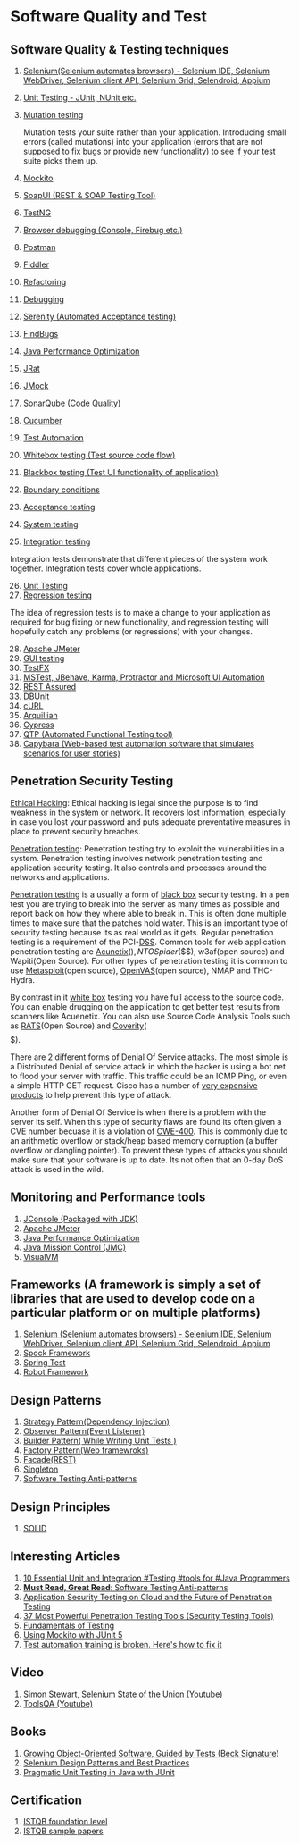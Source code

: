 # Software Quality and Test



## Software Quality & Testing techniques
1. [Selenium(Selenium automates browsers) - Selenium IDE, Selenium WebDriver, Selenium client API, Selenium Grid, Selendroid, Appium](http://www.seleniumhq.org/)
2. [Unit Testing - JUnit, NUnit etc.](https://en.wikipedia.org/wiki/Unit_testing)
3. [Mutation testing](https://en.wikipedia.org/wiki/Mutation_testing)

   Mutation tests your suite rather than your application. Introducing small errors (called mutations) into your application (errors that are not supposed to fix bugs or provide new functionality) to see if your test suite picks them up.
   
4. [Mockito](http://site.mockito.org/)
5. [SoapUI (REST & SOAP Testing Tool)](https://www.soapui.org/)
6. [TestNG](http://testng.org/doc/)
7. [Browser debugging (Console, Firebug etc.)]()
8. [Postman](https://www.getpostman.com/)
9. [Fiddler](https://www.telerik.com/fiddler)
10. [Refactoring](https://en.wikipedia.org/wiki/Code_refactoring)
11. [Debugging](https://simpleprogrammer.com/2011/06/17/the-debugger-mindset/)
12. [Serenity (Automated Acceptance testing)](http://www.thucydides.info/#/)
13. [FindBugs](http://findbugs.sourceforge.net/)
14. [Java Performance Optimization](https://dzone.com/refcardz/java-performance-optimization)
15. [JRat](http://jrat.sourceforge.net/)
16. [JMock](http://www.jmock.org/)
17. [SonarQube (Code Quality)](https://www.sonarqube.org/)
18. [Cucumber](https://cucumber.io/)
19. [Test Automation](https://simpleprogrammer.com/getting-up-to-bat-series/)
20. [Whitebox testing (Test source code flow)](https://en.wikipedia.org/wiki/White-box_testing)
21. [Blackbox testing (Test UI functionality of application)](https://en.wikipedia.org/wiki/Black-box_testing)
22. [Boundary conditions](https://en.wikipedia.org/wiki/Boundary_testing)
23. [Acceptance testing](http://softwaretestingfundamentals.com/acceptance-testing/)
24. [System testing](http://softwaretestingfundamentals.com/system-testing/)
25. [Integration testing](https://en.wikipedia.org/wiki/Integration_testing)

   Integration tests demonstrate that different pieces of the system work together. Integration tests cover whole applications.

26. [Unit Testing](https://en.wikipedia.org/wiki/Unit_testing)
27. [Regression testing](https://en.wikipedia.org/wiki/Regression_testing)

   The idea of regression tests is to make a change to your application as required for bug fixing or new functionality, and regression testing will hopefully catch any problems (or regressions) with your changes.

28. [Apache JMeter](http://jmeter.apache.org/)
29. [GUI testing](https://www.qfs.de/en/qf-test/java-testing.html)
30. [TestFX](https://github.com/TestFX/TestFX/wiki)
31. [MSTest, JBehave, Karma, Protractor and Microsoft UI Automation]()
32. [REST Assured](http://rest-assured.io/)
33. [DBUnit](http://dbunit.sourceforge.net/)
34. [cURL](https://curl.haxx.se/)
35. [Arquillian](http://arquillian.org/)
36. [Cypress](https://www.cypress.io/)
37. [QTP (Automated Functional Testing tool)](https://www.guru99.com/quick-test-professional-qtp-tutorial-1.html)
38. [Capybara (Web-based test automation software that simulates scenarios for user stories)](https://github.com/teamcapybara/capybara)



## Penetration Security Testing

   [Ethical Hacking](https://www.tutorialspoint.com/ethical_hacking/ethical_hacking_overview.htm): Ethical hacking is legal since the purpose is to find weakness in the system or network. It recovers lost information, especially in case you lost your password and puts adequate preventative measures in place to prevent security breaches.

   [Penetration testing](http://www.softwaretestinghelp.com/penetration-testing-guide/): Penetration testing try to exploit the vulnerabilities in a system. Penetration testing involves network penetration testing and application security testing. It also controls and processes around the networks and applications.
   
   [Penetration testing](http://en.wikipedia.org/wiki/Penetration_test) is a usually a form of [black box](http://en.wikipedia.org/wiki/Black-box_testing) security testing. In a pen test you are trying to break into the server as many times as possible and report back on how they where able to break in. This is often done multiple times to make sure that the patches hold water. This is an important type of security testing because its as real world as it gets. Regular penetration testing is a requirement of the PCI-[DSS](http://en.wikipedia.org/wiki/Payment_Card_Industry_Data_Security_Standard). Common tools for web application penetration testing are [Acunetix](http://www.acunetix.com/)($), NTOSpider($$$), w3af(open source) and Wapiti(Open Source). For other types of penetration testing it is common to use [Metasploit](http://www.metasploit.com/)(open source), [OpenVAS](http://www.openvas.org/)(open source), NMAP and THC-Hydra.

   By contrast in it [white box](http://en.wikipedia.org/wiki/White-box_testing) testing you have full access to the source code. You can enable drugging on the application to get better test results from scanners like Acuenetix. You can also use Source Code Analysis Tools such as [RATS](http://www.fortify.com/security-resources/rats.jsp)(Open Source) and [Coverity](http://www.coverity.com/)($$$$$).
   
   There are 2 different forms of Denial Of Service attacks. The most simple is a Distributed Denial of service attack in which the hacker is using a bot net to flood your server with traffic. This traffic could be an ICMP Ping, or even a simple HTTP GET request. Cisco has a number of [very expensive products](http://www.cisco.com/en/US/tech/tk59/technologies_white_paper09186a0080174a5b.shtml) to help prevent this type of attack.

   Another form of Denial Of Service is when there is a problem with the server its self. When this type of security flaws are found its often given a CVE number becuase it is a violation of [CWE-400](http://cwe.mitre.org/data/definitions/400.html). This is commonly due to an arithmetic overflow or stack/heap based memory corruption (a buffer overflow or dangling pointer). To prevent these types of attacks you should make sure that your software is up to date. Its not often that an 0-day DoS attack is used in the wild.
   



## Monitoring and Performance tools
1. [JConsole (Packaged with JDK)](https://docs.oracle.com/javase/7/docs/technotes/guides/management/jconsole.html)
2. [Apache JMeter](http://jmeter.apache.org/)
3. [Java Performance Optimization](https://dzone.com/refcardz/java-performance-optimization)
4. [Java Mission Control (JMC)](http://www.oracle.com/technetwork/java/javaseproducts/mission-control/java-mission-control-1998576.html)
5. [VisualVM](http://visualvm.java.net/)



## Frameworks (A framework is simply a set of libraries that are used to develop code on a particular platform or on multiple platforms)
1. [Selenium (Selenium automates browsers) - Selenium IDE, Selenium WebDriver, Selenium client API, Selenium Grid, Selendroid, Appium](http://www.seleniumhq.org/)
2. [Spock Framework](http://spockframework.org/)
3. [Spring Test](https://docs.spring.io/spring/docs/current/spring-framework-reference/testing.html)
4. [Robot Framework](http://robotframework.org/)



## Design Patterns
1. [Strategy Pattern(Dependency Injection)](https://dzone.com/articles/java-the-strategy-pattern)
2. [Observer Pattern(Event Listener)](https://dzone.com/articles/the-observer-pattern-using-modern-java)
3. [Builder Pattern( While Writing Unit Tests )](https://stackoverflow.com/questions/5007355/builder-pattern-in-effective-java)
4. [Factory Pattern(Web framewroks)](https://dzone.com/articles/java-the-factory-pattern)
5. [Facade(REST)](https://dzone.com/articles/design-patterns-uncovered-1)
6. [Singleton](https://stackoverflow.com/questions/70689/what-is-an-efficient-way-to-implement-a-singleton-pattern-in-java)
7. [Software Testing Anti-patterns](http://blog.codepipes.com/testing/software-testing-antipatterns.html)



## Design Principles
1. [SOLID](https://dzone.com/search?page=1)



## Interesting Articles
1. [10 Essential Unit and Integration #Testing #tools for #Java Programmers](http://javarevisited.blogspot.ie/2018/01/10-unit-testing-and-integration-tools-for-java-programmers.html)
2. [**Must Read, Great Read**: Software Testing Anti-patterns](http://blog.codepipes.com/testing/software-testing-antipatterns.html#anti-pattern-1---having-unit-tests-without-integration-tests)
3. [Application Security Testing on Cloud and the Future of Penetration Testing](https://securityintelligence.com/application-security-testing-on-cloud-and-the-future-of-penetration-testing/)
4. [37 Most Powerful Penetration Testing Tools (Security Testing Tools)](http://www.softwaretestinghelp.com/penetration-testing-tools/)
5. [Fundamentals of Testing](https://drive.google.com/file/d/1FU-qwuNnUyuhh_ABqqeXPcwAYVgn1D2X/view)
6. [Using Mockito with JUnit 5](https://igorski.co/java/junit/mockito-with-junit5/)
7. [Test automation training is broken. Here's how to fix it](https://techbeacon.com/test-automation-training-broken-heres-how-fix-it?utm_source=newsletter&utm_medium=email&utm_campaign=tbnewsletter135)


## Video
1. [Simon Stewart, Selenium State of the Union  (Youtube)](https://www.youtube.com/watch?v=5o6Rb8W9_Do&feature=youtu.be&t=28m39s)
2. [ToolsQA (Youtube)](https://www.youtube.com/channel/UCSVljVzYbFphBtHvJgwMLsg/videos)



## Books
1. [Growing Object-Oriented Software, Guided by Tests (Beck Signature)](https://www.amazon.co.uk/dp/0321503627/ref=as_li_qf_asin_il_tl?slotNum=3&ie=UTF8&linkCode=g12&linkId=58eb6083d58d6083419861c746c38e5c&imprToken=mOhjztiRSLnz68HXLBjBVA&creativeASIN=0321503627&tag=sandordargo-21&creative=9325)
2. [Selenium Design Patterns and Best Practices](https://www.amazon.com/Selenium-Design-Patterns-Best-Practices/dp/1783982705)
3. [Pragmatic Unit Testing in Java with JUnit](ftp://ftp.borg.moe/yarr/Gentoomen%20Library/Programming/Pragmatic%20Programmers/Pragmatic%20Unit%20Testing%20in%20Java%20with%20JUnit.pdf)



## Certification
1. [ISTQB foundation level](https://www.istqb.org/certification-path-root/foundation-level/foundation-level-in-a-nutshell.html)
2. [ISTQB sample papers](https://drive.google.com/file/d/0B4_lHtwH2YI0d05mTVVYVl9XM1E/view)


